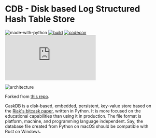 # CDB - Disk based Log Structured Hash Table Store

![made-with-python](https://img.shields.io/badge/Made%20with-Python-1f425f.svg)
[![build](https://github.com/avinassh/cdb/actions/workflows/build.yml/badge.svg)](https://github.com/avinassh/cdb/actions/workflows/build.yml)
[![codecov](https://codecov.io/gh/avinassh/cdb/branch/master/graph/badge.svg?token=9SA8Q4L7AZ)](https://codecov.io/gh/avinassh/cdb)
[![GitHub license](https://badgen.net/github/license/Naereen/Strapdown.js)](https://github.com/avinassh/cdb/blob/master/LICENSE)

![architecture](https://user-images.githubusercontent.com/640792/166490746-fb41709e-cdb5-4c9a-a58b-f4e6d530b5c7.png)

Forked from [this repo](https://github.com/avinassh/py-caskdb/tree/master).

CaskDB is a disk-based, embedded, persistent, key-value store based on the 
[Riak's bitcask paper](https://riak.com/assets/bitcask-intro.pdf), written in 
Python. It is more focused on the educational 
capabilities than using it in production. The file format is platform, machine, 
and programming language independent. Say, the database file created from Python
on macOS should be compatible with Rust on Windows.